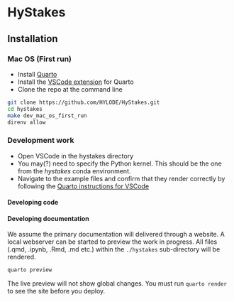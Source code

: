 # HyStakes

## Installation

### Mac OS (First run)

- Install [Quarto](https://quarto.org/docs/get-started/)
- Install the [VSCode extension](https://quarto.org/docs/get-started/hello/vscode.html) for Quarto
- Clone the repo at the command line

```sh
git clone https://github.com/HYLODE/HyStakes.git
cd hystakes
make dev_mac_os_first_run
direnv allow
```

### Development work

- Open VSCode in the hystakes directory
- You may(?) need to specify the Python kernel. This should be the one from the *hystakes* conda environment.
- Navigate to the example files and confirm that they render correctly by following the [Quarto instructions for VSCode](https://quarto.org/docs/get-started/hello/vscode.html)


#### Developing code


#### Developing documentation

We assume the primary documentation will delivered through a website.
A local webserver can be started to preview the work in progress. All files (.qmd, .ipynb, .Rmd, .md etc.) within the `./hystakes` sub-directory will be rendered.

```sh
quarto preview
```

The live preview will not show global changes. You must run `quarto render` to see the site before you deploy.